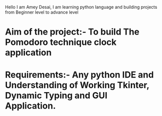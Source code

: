 Hello I am Amey Desai, I am learning python language and building projects from Beginner level to advance level

# Aim of the project:- To build The Pomodoro technique clock application
# Requirements:- Any python IDE and Understanding of Working Tkinter, Dynamic Typing and  GUI Application.